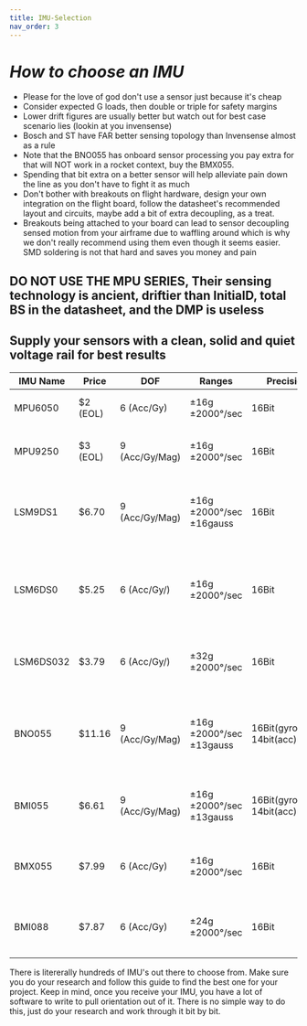 ```yaml
---
title: IMU-Selection
nav_order: 3
---
```


# *How to choose an IMU* 
* Please for the love of god don't use a sensor just because it's cheap 
* Consider expected G loads, then double or triple for safety margins 
* Lower drift figures are usually better but watch out for best case scenario lies (lookin at you invensense)
* Bosch and ST have FAR better sensing topology than Invensense almost as a rule
* Note that the BNO055 has onboard sensor processing you pay extra for that will NOT work in a rocket context, buy the BMX055. 
* Spending that bit extra on a better sensor will help alleviate pain down the line as you don't have to fight it as much
* Don't bother with breakouts on flight hardware, design your own integration on the flight board, follow the datasheet's recommended layout and circuits, maybe add a bit of extra decoupling, as a treat. 
* Breakouts being attached to your board can lead to sensor decoupling sensed motion from your airframe due to waffling around which is why we don't really recommend using them even though it seems easier. SMD soldering is not that hard and saves you money and pain 


## **DO NOT USE THE MPU SERIES, Their sensing technology is ancient, driftier than InitialD, total BS in the datasheet, and the DMP is useless** 

## Supply your sensors with a clean, solid and quiet voltage rail for best results

| IMU Name | Price | DOF | Ranges | Precision | Drift figures | Library? | Recommended|
| ---      | ---   |---  |---      |---        |---            |---       |---|   
| MPU6050 | $2 (EOL) | 6 (Acc/Gy) | ±16g  ±2000°/sec | 16Bit | ±50mg(up to ±80mg) ±20º/s | Multiple libraries | HELL NO USE SOMETHING ELSE| 
| MPU9250 | $3 (EOL) | 9 (Acc/Gy/Mag) | ±16g  ±2000°/sec | 16Bit | ±50mg(up to ±80mg) ±20º/s | Multiple libraries | LITERALLY A 6050 WITH A MAG TAPED ON| 
| LSM9DS1 | $6.70 |  9 (Acc/Gy/Mag) | ±16g  ±2000°/sec ±16gauss | 16Bit | ±90mg(stable) ±30º/s ±1 gauss| Multiple libraries | Yes, a good sensor that doesn't have wildly wandering drift values | 
| LSM6DS0 | $5.25 |  6 (Acc/Gy/) | ±16g  ±2000°/sec  | 16Bit | ±20mg ±1º/s | A few | Kinda, really recommend the LSM9DS1 a bit more due to it being proven out and better libraries | 
| LSM6DS032 | $3.79 |  6 (Acc/Gy/) | ±32g  ±2000°/sec  | 16Bit | ±20mg ±0.5º/s | None | Not yet, brand new sensor and is untested with no libraries | 
| BNO055 | $11.16 |  9 (Acc/Gy/Mag) | ±16g  ±2000°/sec ±13gauss | 16Bit(gyro/mag) 14bit(acc) | ±80mg ±2º/s ±.04 gauss| Multiple libraries | No, you're paying more for an onboard processor that doesn't work with rocket g-loads |
| BMI055 | $6.61 |  9 (Acc/Gy/Mag) | ±16g  ±2000°/sec ±13gauss | 16Bit(gyro/mag) 14bit(acc) | ±80mg ±2º/s ±.04 gauss| No | Yes, same sensors as the BNO but without the processor |
| BMX055 | $7.99|  6 (Acc/Gy) | ±16g  ±2000°/sec  | 16Bit | ±80mg ±2º/s | No | Yes, same sensors as BNO minus magnetometer and processor |
| BMI088 | $7.87 |  6 (Acc/Gy) | ±24g  ±2000°/sec | 16Bit | ±20mg ±1º/s | One | Yes, good newer sensors with lower drift figures and stable readings|

There is litererally hundreds of IMU's out there to choose from. Make sure you do your research and follow this guide to find the best one for your project. Keep in mind, once you receive your IMU, you have a lot of software to write to pull orientation out of it. There is no simple way to do this, just do your research and work through it bit by bit. 
